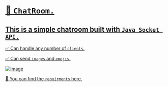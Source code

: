 # <u>📶 `ChatRoom.`<u>
  
## This is a simple chatroom built with `Java Socket API.`
  
✅ Can handle any number of `clients`.
  
  
✅ Can send `images` and `emojis`.
  
  
  
![image](https://github.com/DamianRavinduPeiris/ChatRoom/assets/115478137/4f4e9976-c64b-46b3-8059-a85ab94b5ac9)

  
  
📌  You can find the `requirments` <a href="https://drive.google.com/file/d/1L4hpyNd-d7mdiP5BgFPUbsmGWe39RVAn/view" target=_blank>here.</a>
  
